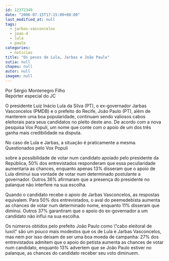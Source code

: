 ```yaml
---
id: 12372349
date: "2006-07-15T17:15:00+00:00"
last_modified_at: null
tags:
  - jarbas-vasconcelos
  - joao-d
  - lula
  - paulo
categories:
  - noticias
title: "Os pesos de Lula, Jarbas e João Paulo"
sutia: null
chapeu: null
autor: null
imagem: null
---
```

<p><P>Por Sérgio Montenegro Filho<BR>Repórter especial do JC</P></p>
<p><P>O presidente Luiz Inácio Lula da Silva (PT), o ex-governador Jarbas Vasconcelos (PMDB) e o prefeito do Recife, João Paulo (PT), além de manterem uma boa popularidade, continuam sendo valiosos cabos eleitorais para seus candidatos no pleito deste ano. De acordo com a nova pesquisa Vox Populi, um nome que conte com o apoio de um dos três ganha mais credibilidade na disputa. </P></p>
<p><P>No caso de Lula e Jarbas, a situação é praticamente a mesma. Questionados pelo Vox Populi</p>
<p> sobre a possibilidade de votar num candidato apoiado pelo presidente da República, 50% dos entrevistados responderam que essa peculiaridade aumentaria as chances, enquanto apenas 13% disseram que o apoio de Lula diminui sua vontade de votar num determinado postulante a governador. Outros 36% afirmaram que a presença do presidente no palanque não interfere na sua escolha. </P></p>
<p><P>Quando o candidato recebe o apoio de Jarbas Vasconcelos, as respostas equivalem. Para 50% dos entrevistados, o aval do peemedebista aumenta as chances de votar num determinado nome, enquanto 11% disseram que diminui. Outros 37% garantiram que o apoio do ex-governador a um candidato não influi na sua escolha. </P></p>
<p><P>Os números obtidos pelo prefeito João Paulo como \"cabo eleitoral de luxo\" são um pouco mais modestos que os de Lula e Jarbas Vasconcelos, mas nem por isso deixam de ser uma boa moeda de campanha: 27% dos entrevistados admitem que o apoio do petista aumenta as chances de votar num candidato, enquanto 13% advertem que se João Paulo estiver no palanque, as chances do candidato receber seu voto diminuem.</P> </p>
